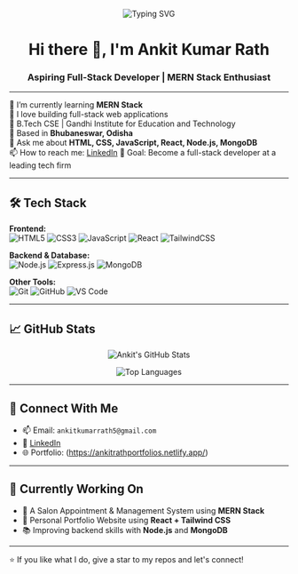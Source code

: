 <!-- Profile README for Ankit Kumar Rath -->
<p align="center">
  <img src="https://readme-typing-svg.demolab.com?font=Roboto&size=28&pause=1500&color=2F80ED&center=true&vCenter=true&width=800&height=60&lines=Hi,+I'm+Ankit+Kumar+Rath;Aspiring+Full-Stack+Developer;MERN+Stack+|+Building+MedMind" alt="Typing SVG" />
</p>

<h1 align="center">Hi there 👋, I'm Ankit Kumar Rath</h1>
<h3 align="center">Aspiring Full-Stack Developer | MERN Stack Enthusiast</h3>

---

🔭 I’m currently learning **MERN Stack**  
🌱 I love building full-stack web applications  
💼 B.Tech CSE | Gandhi Institute for Education and Technology  
📍 Based in **Bhubaneswar, Odisha**  
💬 Ask me about **HTML, CSS, JavaScript, React, Node.js, MongoDB**  
📫 How to reach me: [LinkedIn](https://www.linkedin.com/in/ankit-kumar-rath-609020339/) 
🎯 Goal: Become a full-stack developer at a leading tech firm

---
## 🛠️ Tech Stack

**Frontend:**  
![HTML5](https://img.shields.io/badge/HTML5-E34F26?style=for-the-badge&logo=html5&logoColor=white)
![CSS3](https://img.shields.io/badge/CSS3-1572B6?style=for-the-badge&logo=css3&logoColor=white)
![JavaScript](https://img.shields.io/badge/JavaScript-F7DF1E?style=for-the-badge&logo=javascript&logoColor=black)
![React](https://img.shields.io/badge/React-20232A?style=for-the-badge&logo=react&logoColor=61DAFB)
![TailwindCSS](https://img.shields.io/badge/TailwindCSS-06B6D4?style=for-the-badge&logo=tailwindcss&logoColor=white)

**Backend & Database:**  
![Node.js](https://img.shields.io/badge/Node.js-339933?style=for-the-badge&logo=node.js&logoColor=white)
![Express.js](https://img.shields.io/badge/Express.js-000000?style=for-the-badge&logo=express&logoColor=white)
![MongoDB](https://img.shields.io/badge/MongoDB-4EA94B?style=for-the-badge&logo=mongodb&logoColor=white)

**Other Tools:**  
![Git](https://img.shields.io/badge/Git-F05032?style=for-the-badge&logo=git&logoColor=white)
![GitHub](https://img.shields.io/badge/GitHub-181717?style=for-the-badge&logo=github&logoColor=white)
![VS Code](https://img.shields.io/badge/VS_Code-0078D4?style=for-the-badge&logo=visual%20studio%20code&logoColor=white)

---



## 📈 GitHub Stats

<p align="center">
  <img src="https://github-readme-stats.vercel.app/api?username=ankit6370232757&show_icons=true&theme=radical" alt="Ankit's GitHub Stats" />
</p>

<p align="center">
  <img src="https://github-readme-stats.vercel.app/api/top-langs/?username=ankit6370232757&layout=compact&theme=radical" alt="Top Languages" />
</p>

---


## 🔗 Connect With Me

- 📫 Email: `ankitkumarrath5@gmail.com`
- 💼 [LinkedIn](https://www.linkedin.com/in/ankit-kumar-rath-609020339/) 
- 🌐 Portfolio: (https://ankitrathportfolios.netlify.app/)

---

## 🧠 Currently Working On

- 🔧 A Salon Appointment & Management System using **MERN Stack**
- 🧪 Personal Portfolio Website using **React + Tailwind CSS**
- 📚 Improving backend skills with **Node.js** and **MongoDB**


---

⭐️ If you like what I do, give a star to my repos and let's connect!


